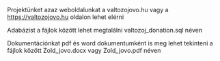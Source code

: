 Projektünket azaz weboldalunkat a valtozojovo.hu vagy a https://valtozojovo.hu oldalon lehet elérni

Adabázist a fájlok között lehet megtalálni valtozoj_donation.sql néven

Dokumentációnkat pdf és word dokumentumként is meg lehet tekinteni a fájlok között Zold_jovo.docx vagy Zold_jovo.pdf néven 
